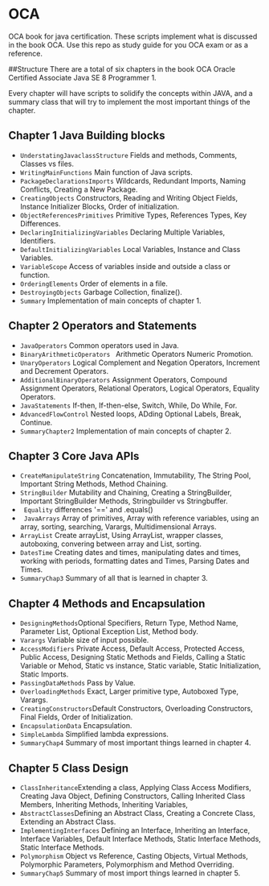 # OCA
OCA book for java certification.
These scripts implement what is discussed in the book OCA. Use this repo as study guide for you OCA exam or as a reference.

##Structure 
There are a total of six chapters in the book OCA Oracle Certified Associate Java SE 8 Programmer 1.

Every chapter will have scripts to solidify the concepts within JAVA, and a summary class that will try to implement the most important things of the chapter.


## Chapter 1 Java Building blocks

 * ```UnderstatingJavaclassStructure``` Fields and methods, Comments, Classes vs files.
 * ```WritingMainFunctions``` Main function of Java scripts.
 * ```PackageDeclarationsImports``` Wildcards, Redundant Imports, Naming Conflicts, Creating a New Package.
 * ```CreatingObjects``` Constructors, Reading and Writing Object Fields, Instance Initializer Blocks, Order of initialization.
 * ```ObjectReferencesPrimitives``` Primitive Types, References Types, Key Differences.
 * ```DeclaringInitializingVariables``` Declaring Multiple Variables, Identifiers.
 * ```DefaultInitializingVariables``` Local Variables, Instance and Class Variables.
 * ```VariableScope``` Access of variables inside and outside a class or function.
 * ```OrderingElements``` Order of elements in a file.
 * ```DestroyingObjects``` Garbage Collection, finalize().
 * ```Summary``` Implementation of main concepts of chapter 1.

## Chapter 2 Operators and Statements
* ```JavaOperators``` Common operators used in Java.
* ```BinaryArithmeticOperators ``` Arithmetic Operators  Numeric Promotion.
* ```UnaryOperators``` Logical Complement and Negation Operators, Increment and Decrement Operators.
* ```AdditionalBinaryOperators``` Assignment Operators, Compound Assignment Operators, Relational Operators, Logical Operators, Equality Operators.
* ```JavaStatements``` If-then, If-then-else, Switch, While, Do While, For.
* ```AdvancedFlowControl``` Nested loops, ADding Optional Labels, Break, Continue.
* ```SummaryChapter2``` Implementation of main concepts of chapter 2.

## Chapter 3 Core Java APIs
* ```CreateManipulateString``` Concatenation, Immutability, The String Pool, Important String Methods, Method Chaining.
* ```StringBuilder``` Mutability and Chaining, Creating a StringBuilder, Important StringBuilder Methods, Stringbuilder vs Stringbuffer.
* ``` Equality``` differences '==' and .equals()
* ``` JavaArrays``` Array of primitives, Array with reference variables, using an array, sorting, searching, Varargs, Multidimensional Arrays.
* ```ArrayList``` Create arrayList, Using ArrayList, wrapper classes, autoboxing, convering between array and List, sorting.
* ```DatesTime``` Creating dates and times, manipulating dates and times, working with periods, formatting dates and Times, Parsing Dates and Times.
* ```SummaryChap3``` Summary of all that is learned in chapter 3.

## Chapter 4 Methods and Encapsulation
* ```DesigningMethods```Optional Specifiers, Return Type, Method Name, Parameter List, Optional Exception List, Method body.
* ```Varargs``` Variable size of input possible.
* ```AccessModifiers``` Private Access, Default Access, Protected Access, Public Access, Designing Static Methods and Fields, Calling a Static Variable or Mehod, Static vs instance, Static variable, Static Initialization, Static Imports.
* ```PassingDataMethods``` Pass by Value.
* ```OverloadingMethods``` Exact, Larger primitive type, Autoboxed Type, Varargs.
* ```CreatingConstructors```Default Constructors, Overloading Constructors, Final Fields, Order of Initialization.
* ```EncapsulationData``` Encapsulation.
* ```SimpleLambda``` Simplified lambda expressions.
* ```SummaryChap4``` Summary of most important things learned in chapter 4. 

## Chapter 5 Class Design
* ```ClassInheritance```Extending a class, Applying Class Access Modifiers, Creating Java Object, Defining Constructors, Calling Inherited Class Members, Inheriting Methods, Inheriting Variables,
* ```AbstractClasses```Defining an Abstract Class, Creating a Concrete Class, Extending an Abstract Class.
* ```ImplementingInterfaces``` Defining an Interface, Inheriting an Interface, Interface Variables, Default Interface Methods, Static Interface Methods, Static Interface Methods.
* ```Polymorphism``` Object vs Reference, Casting Objects, Virtual Methods, Polymorphic Parameters, Polymorphism and Method Overriding.
* ```SummaryChap5``` Summary of most import things learned in chapter 5.


